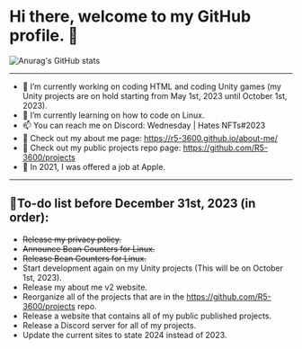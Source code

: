 # Hi there, welcome to my GitHub profile. 👋




![Anurag's GitHub stats](https://github-stat-counter-k6vfcuo2a-r5-3600.vercel.app/api?username=R5-3600&include_all_commits=true&count_private=true&show_icons=true&theme=transparent)




__________________________________________________________________________________________________________________________________________________________




- 🔭 I’m currently working on coding HTML and coding Unity games (my Unity projects are on hold starting from May 1st, 2023 until October 1st, 2023).
- 🌱 I’m currently learning on how to code on Linux.
- 📫 You can reach me on Discord: Wednesday | Hates NFTs#2023
- 🔗 Check out my about me page: https://r5-3600.github.io/about-me/
- 🔗 Check out my public projects repo page: https://github.com/R5-3600/projects
- 🍎 In 2021, I was offered a job at Apple.




__________________________________________________________________________________________________________________________________________________________




## 📝To-do list before December 31st, 2023 (in order):
- ~~Release my privacy policy.~~
- ~~Announce Bean Counters for Linux.~~
- ~~Release Bean Counters for Linux.~~
- Start development again on my Unity projects (This will be on October 1st, 2023).
- Release my about me v2 website.
- Reorganize all of the projects that are in the https://github.com/R5-3600/projects repo.
- Release a website that contains all of my public published projects.
- Release a Discord server for all of my projects.
- Update the current sites to state 2024 instead of 2023.


